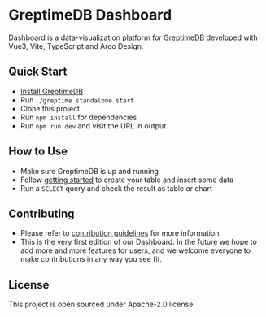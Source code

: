 # GreptimeDB Dashboard

Dashboard is a data-visualization platform for [GreptimeDB](https://github.com/greptimeteam/greptimedb) developed with Vue3, Vite, TypeScript and Arco Design.

## Quick Start

- [Install GreptimeDB](https://docs.greptime.com/installation/overview)
- Run `./greptime standalone start`
- Clone this project
- Run `npm install` for dependencies
- Run `npm run dev` and visit the URL in output

## How to Use

- Make sure GreptimeDB is up and running
- Follow [getting started](https://docs.greptime.com/getting-started/overview) to create your table and insert some data
- Run a `SELECT` query and check the result as table or chart

## Contributing

- Please refer to [contribution guidelines](https://github.com/GreptimeTeam/greptimedb/blob/75dcf2467b022d4378f904efe5aae5027298986e/CONTRIBUTING.md) for more information.
- This is the very first edition of our Dashboard. In the future we hope to add more and more features for users, and we welcome everyone to make contributions in any way you see fit.

## License

This project is open sourced under Apache-2.0 license.
